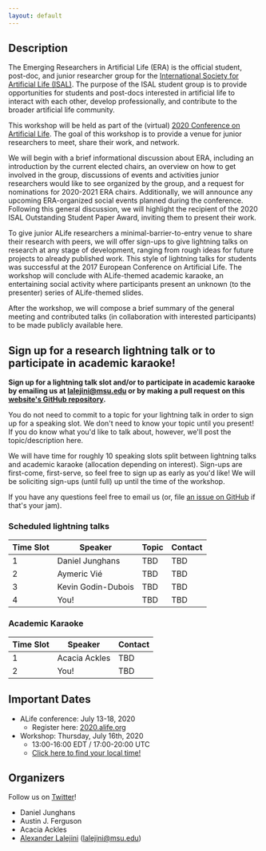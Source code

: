 ```yaml
---
layout: default
---
```


## Description

The Emerging Researchers in Artificial Life (ERA) is the official student, post-doc, and junior researcher group for the [International Society for Artificial Life (ISAL)](http://alife.org/).
The purpose of the ISAL student group is to provide opportunities for students and post-docs interested in artificial life to interact with each other, develop professionally, and contribute to the broader artificial life community.

This workshop will be held as part of the (virtual) [2020 Conference on Artificial Life](http://2020.alife.org/).
The goal of this workshop is to provide a venue for junior researchers to meet, share their work, and network.

We will begin with a brief informational discussion about ERA, including an introduction by the current elected chairs, an overview on how to get involved in the group, discussions of events and activities junior researchers would like to see organized by the group, and a request for nominations for 2020-2021 ERA chairs.
Additionally, we will announce any upcoming ERA-organized social events planned during the conference. Following this general discussion, we will highlight the recipient of the 2020 ISAL Outstanding Student Paper Award, inviting them to present their work.

To give junior ALife researchers a minimal-barrier-to-entry venue to share their research with peers, we will offer sign-ups to give lightning talks on research at any stage of development, ranging from rough ideas for future projects to already published work. This style of lightning talks for students was successful at the 2017 European Conference on Artificial Life. The workshop will conclude with ALife-themed academic karaoke, an entertaining social activity where participants present an unknown (to the presenter) series of ALife-themed slides.

After the workshop, we will compose a brief summary of the general meeting and contributed talks (in collaboration with interested participants) to be made publicly available here.

## Sign up for a research lightning talk or to participate in academic karaoke!

**Sign up for a lightning talk slot and/or to participate in academic karaoke by emailing us at
lalejini@msu.edu or by making a pull request on this [website's GitHub repository](https://github.com/amlalejini/ALife-2020--Emerging-Researchers-in-ALife-Workshop).**

You do not need to commit to a topic for your lightning talk in order to sign up for a speaking slot.
We don't need to know your topic until you present!
If you do know what you'd like to talk about, however, we'll post the topic/description here.

We will have time for roughly 10 speaking slots split between lightning talks and academic karaoke (allocation depending on interest).
Sign-ups are first-come, first-serve, so feel free to sign up as early as you'd like!
We will be soliciting sign-ups (until full) up until the time of the workshop.

If you have any questions feel free to email us (or, file [an issue on GitHub](https://github.com/amlalejini/ALife-2020--Emerging-Researchers-in-ALife-Workshop/issues) if that's your jam).

### Scheduled lightning talks

| Time Slot | Speaker | Topic | Contact |
|---|---|---|---|
| 1 | Daniel Junghans | TBD | TBD |
| 2 | Aymeric Vié | TBD | TBD |
| 3 | Kevin Godin-Dubois | TBD | TBD |
| 4 | You! | TBD | TBD |


### Academic Karaoke

| Time Slot | Speaker | Contact |
|---|---|---|
| 1 | Acacia Ackles | TBD |
| 2 | You! | TBD |

## Important Dates

- ALife conference: July 13-18, 2020
  - Register here: [2020.alife.org](http://2020.alife.org)
- Workshop: Thursday, July 16th, 2020 
  - 13:00-16:00 EDT / 17:00-20:00 UTC 
  - [Click here to find your local time!](https://www.timeanddate.com/worldclock/fixedtime.html?p1=179&iso=20200716T13&msg=2020%20Emerging%20Researchers%20in%20Artificial%20Life%20Workshop&ah=3)

## Organizers

Follow us on [Twitter](https://twitter.com/ISALstudents)!

- Daniel Junghans
- Austin J. Ferguson
- Acacia Ackles
- [Alexander Lalejini](https://lalejini.com) (lalejini@msu.edu)
